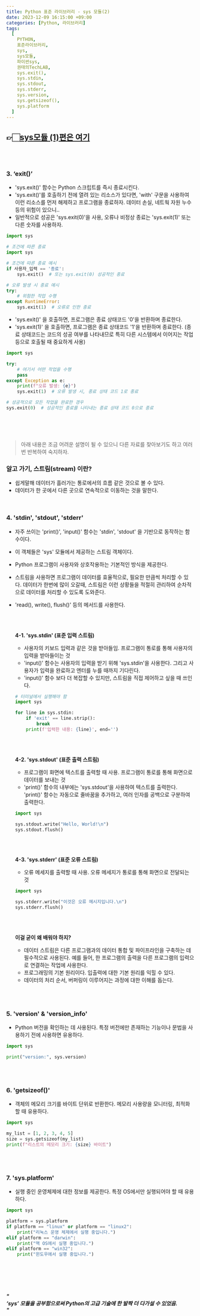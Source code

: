 ```yaml
---
title: Python 표준 라이브러리 - sys 모듈(2)
date: 2023-12-09 16:15:00 +09:00
categories: [Python, 라이브러리]
tags:
  [
    PYTHON,
    표준라이브러리,
    sys,
    sys모듈,
    파이썬sys,
    권태의TechLAB,
    sys.exit(),
    sys.stdin,
    sys.stdout,
    sys.stderr,
    sys.version,
    sys.getsizeof(),
    sys.platform
  ]
---
```


## 👉🏻[sys모듈 (1)편은 여기](https://yuribini.github.io/posts/Python-%ED%91%9C%EC%A4%80-%EB%9D%BC%EC%9D%B4%EB%B8%8C%EB%9F%AC%EB%A6%AC-sys-%EB%AA%A8%EB%93%88%EC%97%90-%EB%8C%80%ED%95%B4(1)/ "Python 표준 라이브러리 - sys 모듈(1)")
<br>
<br>



### **3. ‘exit()’**
- 'sys.exit()' 함수는 Python 스크립트를 즉시 종료시킨다.
- 'sys.exit()'를 호출하기 전에 열려 있는 리소스가 있다면, 'with' 구문을 사용하여 이런 리소스를 먼저 해제하고 프로그램을 종료하자. 데이터 손실, 네트웍 자원 누수 등의 위험이 있으니..
- 일반적으로 성공은 'sys.exit(0)'을 사용, 오류나 비정상 종료는 'sys.exit(1)' 또는 다른 숫자를 사용하자.

```python
import sys

# 조건에 따른 종료
import sys

# 조건에 따른 종료 예시
if 사용자_입력 == '종료':
    sys.exit()  # 또는 sys.exit(0) 성공적인 종료

# 오류 발생 시 종료 예시
try:
    # 위험한 작업 수행
except RuntimeError:
    sys.exit(1)  # 오류로 인한 종료
```
- 'sys.exit()' 을 호출하면, 프로그램은 종료 상태코드 '0'을 반환하며 종료한다.
- 'sys.exit(1)' 을 호출하면, 프로그램은 종료 상태코드 '1'을 반환하며 종료한다. (종료 상태코드는 코드의 성공 여부를 나타내므로 특히 다른 시스템에서 이어지는 작업등으로 호출될 때 중요하게 사용)
  <br>

```python
import sys

try:
    # 여기서 어떤 작업을 수행
    pass
except Exception as e:
    print(f"오류 발생: {e}")
    sys.exit(1)  # 오류 발생 시, 종료 상태 코드 1로 종료

# 성공적으로 모든 작업을 완료한 경우
sys.exit(0)  # 성공적인 종료를 나타내는 종료 상태 코드 0으로 종료
```
<br>
<br>
<br>

>아래 내용은 조금 어려운 설명이 될 수 있으니 다른 자료를 찾아보기도 하고 여러번 반복하여 숙지하자.

### **알고 가기, 스트림(stream) 이란?**
- 쉽게말해 데이터가 흘러가는 통로에서의 흐름 같은 것으로 볼 수 있다.
- 데이터가 한 곳에서 다른 곳으로 연속적으로 이동하는 것을 말한다.

<br>

### **4. 'stdin', 'stdout', 'stderr'**
- 자주 쓰이는 'print()', 'input()' 함수는 'stdin', 'stdout' 을 기반으로 동작하는 함수이다.
- 이 객체들은 'sys' 모듈에서 제공하는 스트림 객체이다.
- Python 프로그램이 사용자와 상호작용하는 기본적인 방식을 제공한다.
- 스트림을 사용하면 프로그램이 데이터를 효율적으로, 필요한 만큼씩 처리할 수 있다. 데이터가 한번에 많이 오갈때, 스트림은 이런 상황들을 적절히 관리하여 순차적으로 데이터를 처리할 수 있도록 도와준다.
- 'read(), write(), flush()' 등의 메서드를 사용한다.


    <br>
    <br>

    **4-1. 'sys.stdin' (표준 입력 스트림)**
    - 사용자의 키보드 입력과 같은 것을 받아들임. 프로그램이 통로를 통해 사용자의 입력을 받아들이는 것
    - 'input()' 함수는 사용자의 입력을 받기 위해 'sys.stdin'을 사용한다. 그리고 사용자가 입력을 완료하고 엔터를 누를 때까지 기다린다.
    - 'input()' 함수 보다 더 복잡할 수 있지만, 스트림을 직접 제어하고 싶을 때 쓰인다.


    ```python
    # 터미널에서 실행해야 함
    import sys

    for line in sys.stdin:
        if 'exit' == line.strip():
            break
        print(f'입력한 내용: {line}', end='')
    ```
    <br>
    <br>

    **4-2. 'sys.stdout' (표준 출력 스트림)**
    - 프로그램이 화면에 텍스트를 출력할 때 사용. 프로그램이 통로를 통해 화면으로 데이터를 보내는 것
    - 'print()' 함수의 내부에는 'sys.stdout'을 사용하여 텍스트를 출력한다. 'print()' 함수는 자동으로 줄바꿈을 추가하고, 여러 인자를 공백으로 구분하여 출력한다.

    ```python
    import sys

    sys.stdout.write("Hello, World!\n")
    sys.stdout.flush()
    ```
    <br>
    <br>

    **4-3. 'sys.stderr' (표준 오류 스트림)**
    - 오류 메세지를 출력할 때 사용. 오류 메세지가 통로를 통해 화면으로 전달되는 것

    ```python
    import sys

    sys.stderr.write("이것은 오류 메시지입니다.\n")
    sys.stderr.flush()
    ```
    <br>
    <br>

    **이걸 굳이 왜 배워야 하지?**
    - 데이터 스트림은 다른 프로그램과의 데이터 통합 및 파이프라인을 구축하는 데 필수적으로 사용된다. 예를 들어, 한 프로그램의 출력을 다른 프로그램의 입력으로 연결하는 작업에 사용한다.
    - 프로그래밍의 기본 원리이다. 입출력에 대한 기본 원리를 익힐 수 있다.
    - 데이터의 처리 순서, 버퍼링이 이루어지는 과정에 대한 이해를 돕는다.
<br>
<br>

### 5. 'version' & 'version_info'
- Python 버전을 확인하는 데 사용된다. 특정 버전에만 존재하는 기능이나 문법을 사용하기 전에 사용하면 유용하다.
  <br>

```python
import sys

print("version:", sys.version)
```
<br>
<br>

### 6. 'getsizeof()'
- 객체의 메모리 크기를 바이트 단위로 반환한다. 메모리 사용량을 모니터링, 최적화할 때 유용하다.


```python
import sys

my_list = [1, 2, 3, 4, 5]
size = sys.getsizeof(my_list)
print(f"리스트의 메모리 크기: {size} 바이트")
```
<br>
<br>

### 7. 'sys.platform'
- 실행 중인 운영체제에 대한 정보를 제공한다. 특정 OS에서만 실행되어야 할 때 유용하다.


```python
import sys

platform = sys.platform
if platform == "linux" or platform == "linux2":
    print("리눅스 운영 체제에서 실행 중입니다.")
elif platform == "darwin":
    print("맥 OS에서 실행 중입니다.")
elif platform == "win32":
    print("윈도우에서 실행 중입니다.")
```

<br>
<br>
<br>
<br>

***"
<br>
‘sys’ 모듈을 공부함으로써 Python의 고급 기술에 한 발짝 더 다가설 수 있었음.
<br>
"***
